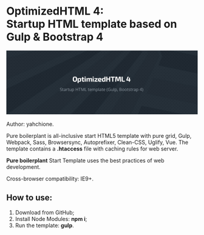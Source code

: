 <h1><strong>OptimizedHTML 4:</strong> <br>Startup HTML template based on Gulp & Bootstrap 4</h1>

<p>
	<img src="https://raw.githubusercontent.com/agragregra/OptimizedHTML-4/master/app/img/_src/preview.jpg" alt="Start HTML Template">
</p>

<p>Author: yahchione.</p>

<p>Pure boilerplant is all-inclusive start HTML5 template with pure grid, Gulp, Webpack, Sass, Browsersync, Autoprefixer, Clean-CSS, Uglify, Vue. The template contains a <strong>.htaccess</strong> file with caching rules for web server.</p>

<p><strong>Pure boilerplant</strong> Start Template uses the best practices of web development.</p>

<p>Cross-browser compatibility: IE9+.</p>


<h2>How to use:</h2>

<ol>
	<li>Download from GitHub;</li>
	<li>Install Node Modules: <strong>npm i</strong>;</li>
	<li>Run the template: <strong>gulp</strong>.</li>
</ol>

